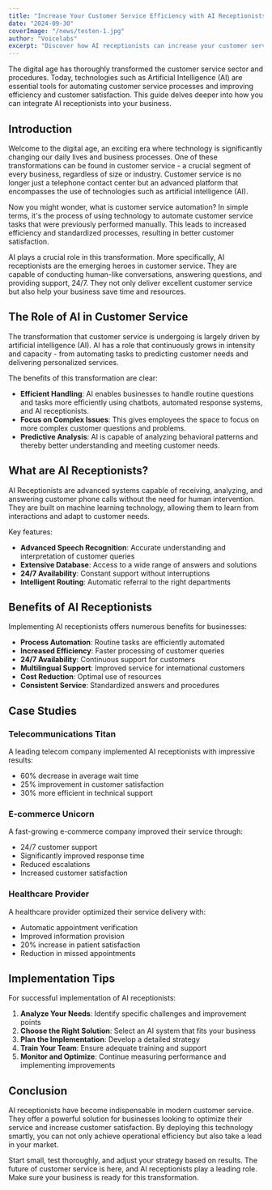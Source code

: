 ```yaml
---
title: "Increase Your Customer Service Efficiency with AI Receptionists"
date: "2024-09-30"
coverImage: "/news/testen-1.jpg"
author: "Voicelabs"
excerpt: "Discover how AI receptionists can increase your customer service efficiency. From process automation to 24/7 availability - learn how this innovative technology can transform your business."
---
```


The digital age has thoroughly transformed the customer service sector and procedures. Today, technologies such as Artificial Intelligence (AI) are essential tools for automating customer service processes and improving efficiency and customer satisfaction. This guide delves deeper into how you can integrate AI receptionists into your business.

## Introduction

Welcome to the digital age, an exciting era where technology is significantly changing our daily lives and business processes. One of these transformations can be found in customer service - a crucial segment of every business, regardless of size or industry. Customer service is no longer just a telephone contact center but an advanced platform that encompasses the use of technologies such as artificial intelligence (AI).

Now you might wonder, what is customer service automation? In simple terms, it's the process of using technology to automate customer service tasks that were previously performed manually. This leads to increased efficiency and standardized processes, resulting in better customer satisfaction.

AI plays a crucial role in this transformation. More specifically, AI receptionists are the emerging heroes in customer service. They are capable of conducting human-like conversations, answering questions, and providing support, 24/7. They not only deliver excellent customer service but also help your business save time and resources.

## The Role of AI in Customer Service

The transformation that customer service is undergoing is largely driven by artificial intelligence (AI). AI has a role that continuously grows in intensity and capacity - from automating tasks to predicting customer needs and delivering personalized services.

The benefits of this transformation are clear:

* **Efficient Handling**: AI enables businesses to handle routine questions and tasks more efficiently using chatbots, automated response systems, and AI receptionists.
* **Focus on Complex Issues**: This gives employees the space to focus on more complex customer questions and problems.
* **Predictive Analysis**: AI is capable of analyzing behavioral patterns and thereby better understanding and meeting customer needs.

## What are AI Receptionists?

AI Receptionists are advanced systems capable of receiving, analyzing, and answering customer phone calls without the need for human intervention. They are built on machine learning technology, allowing them to learn from interactions and adapt to customer needs.

Key features:

* **Advanced Speech Recognition**: Accurate understanding and interpretation of customer queries
* **Extensive Database**: Access to a wide range of answers and solutions
* **24/7 Availability**: Constant support without interruptions
* **Intelligent Routing**: Automatic referral to the right departments

## Benefits of AI Receptionists

Implementing AI receptionists offers numerous benefits for businesses:

* **Process Automation**: Routine tasks are efficiently automated
* **Increased Efficiency**: Faster processing of customer queries
* **24/7 Availability**: Continuous support for customers
* **Multilingual Support**: Improved service for international customers
* **Cost Reduction**: Optimal use of resources
* **Consistent Service**: Standardized answers and procedures

## Case Studies

### Telecommunications Titan

A leading telecom company implemented AI receptionists with impressive results:
* 60% decrease in average wait time
* 25% improvement in customer satisfaction
* 30% more efficient in technical support

### E-commerce Unicorn

A fast-growing e-commerce company improved their service through:
* 24/7 customer support
* Significantly improved response time
* Reduced escalations
* Increased customer satisfaction

### Healthcare Provider

A healthcare provider optimized their service delivery with:
* Automatic appointment verification
* Improved information provision
* 20% increase in patient satisfaction
* Reduction in missed appointments

## Implementation Tips

For successful implementation of AI receptionists:

1. **Analyze Your Needs**: Identify specific challenges and improvement points
2. **Choose the Right Solution**: Select an AI system that fits your business
3. **Plan the Implementation**: Develop a detailed strategy
4. **Train Your Team**: Ensure adequate training and support
5. **Monitor and Optimize**: Continue measuring performance and implementing improvements

## Conclusion

AI receptionists have become indispensable in modern customer service. They offer a powerful solution for businesses looking to optimize their service and increase customer satisfaction. By deploying this technology smartly, you can not only achieve operational efficiency but also take a lead in your market.

Start small, test thoroughly, and adjust your strategy based on results. The future of customer service is here, and AI receptionists play a leading role. Make sure your business is ready for this transformation. 